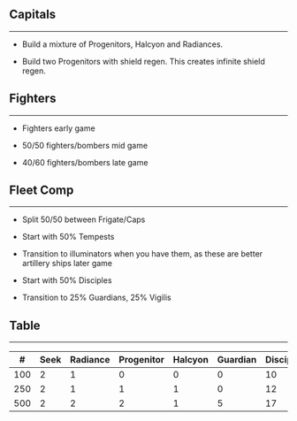 ## Capitals
---
* Build a mixture of Progenitors, Halcyon and Radiances. 

* Build two Progenitors with shield regen.  This creates infinite shield regen.

## Fighters
---
* Fighters early game 

* 50/50 fighters/bombers mid game 

* 40/60 fighters/bombers late game

## Fleet Comp
---
* Split 50/50 between Frigate/Caps

* Start with 50% Tempests

* Transition to illuminators when you have them, as these are better artillery ships later game

* Start with 50% Disciples

* Transition to 25% Guardians, 25% Vigilis

## Table
---

| #   | Seek | Radiance | Progenitor | Halcyon | Guardian | Disciple | Tempest | Sentinel | Illuminator |
| --- | ---- | -------- | ---------- | ------- | -------- | -------- | ------- | -------- | ----------- |
| 100 | 2    | 1        | 0          | 0       | 0        | 10       | 0       | 0        | 0           |
| 250 | 2    | 1        | 1          | 1       | 0        | 12       | 8       | 0        | 0           |
| 500 | 2    | 2        | 2          | 1       | 5        | 17       | 20      | 0        | 0           |
